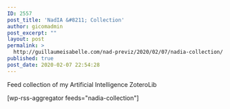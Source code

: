 ```yaml
---
ID: 2557
post_title: 'NadIA &#8211; Collection'
author: gicomadmin
post_excerpt: ""
layout: post
permalink: >
  http://guillaumeisabelle.com/nad-previz/2020/02/07/nadia-collection/
published: true
post_date: 2020-02-07 22:54:28
---
```

<!-- wp:paragraph -->

Feed collection of my Artificial Intelligence ZoteroLib

<!-- /wp:paragraph -->

<!-- wp:more -->

<!--more-->

<!-- /wp:more -->

<!-- wp:shortcode --> [wp-rss-aggregator feeds="nadia-collection"] 

<!-- /wp:shortcode -->